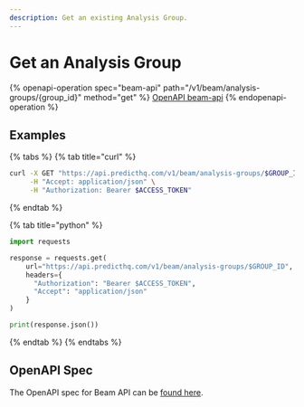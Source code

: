 ```yaml
---
description: Get an existing Analysis Group.
---
```


# Get an Analysis Group

{% openapi-operation spec="beam-api" path="/v1/beam/analysis-groups/{group_id}" method="get" %}
[OpenAPI beam-api](https://raw.githubusercontent.com/predicthq/api-specs/refs/heads/main/openapi/beam-api.yaml)
{% endopenapi-operation %}

## Examples

{% tabs %}
{% tab title="curl" %}
```bash
curl -X GET "https://api.predicthq.com/v1/beam/analysis-groups/$GROUP_ID" \
     -H "Accept: application/json" \
     -H "Authorization: Bearer $ACCESS_TOKEN"
```
{% endtab %}

{% tab title="python" %}
```python
import requests

response = requests.get(
    url="https://api.predicthq.com/v1/beam/analysis-groups/$GROUP_ID",
    headers={
      "Authorization": "Bearer $ACCESS_TOKEN",
      "Accept": "application/json"
    }
)

print(response.json())
```
{% endtab %}
{% endtabs %}

## OpenAPI Spec

The OpenAPI spec for Beam API can be [found here](https://api.predicthq.com/docs/?urls.primaryName=Beam+API).
